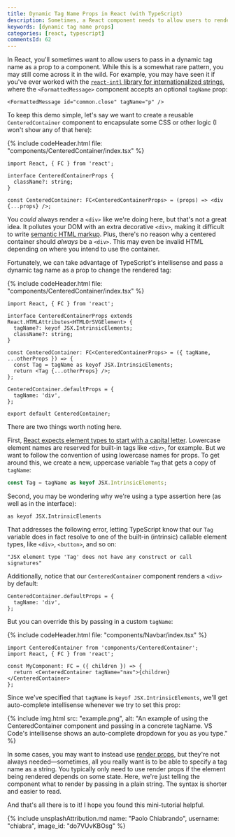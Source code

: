 ```yaml
---
title: Dynamic Tag Name Props in React (with TypeScript)
description: Sometimes, a React component needs to allow users to render a custom tag. Here's how you can pass dynamic tag names as props.
keywords: [dynamic tag name props]
categories: [react, typescript]
commentsId: 62
---
```


In React, you'll sometimes want to allow users to pass in a dynamic tag name as a prop to a component. While this is a somewhat rare pattern, you may still come across it in the wild. For example, you may have seen it if you've ever worked with the [`react-intl` library for internationalized strings](https://formatjs.io/docs/react-intl/components/#formattedmessage), where the `<FormattedMessage>` component accepts an optional `tagName` prop:

```tsx
<FormattedMessage id="common.close" tagName="p" />
```

To keep this demo simple, let's say we want to create a reusable `CenteredContainer` component to encapsulate some CSS or other logic (I won't show any of that here):

{% include codeHeader.html file: "components/CenteredContainer/index.tsx" %}
```tsx
import React, { FC } from 'react';

interface CenteredContainerProps {
  className?: string;
}

const CenteredContainer: FC<CenteredContainerProps> = (props) => <div {...props} />;
```

You *could* always render a `<div>` like we're doing here, but that's not a great idea. It pollutes your DOM with an extra decorative `<div>`, making it difficult to write [semantic HTML markup](/blog/semantic-html-accessibility/). Plus, there's no reason why a centered container should *always* be a `<div>`. This may even be invalid HTML depending on where you intend to use the container.

Fortunately, we can take advantage of TypeScript's intellisense and pass a dynamic tag name as a prop to change the rendered tag:

{% include codeHeader.html file: "components/CenteredContainer/index.tsx" %}
```tsx
import React, { FC } from 'react';

interface CenteredContainerProps extends React.HTMLAttributes<HTMLOrSVGElement> {
  tagName?: keyof JSX.IntrinsicElements;
  className?: string;
}

const CenteredContainer: FC<CenteredContainerProps> = ({ tagName, ...otherProps }) => {
  const Tag = tagName as keyof JSX.IntrinsicElements;
  return <Tag {...otherProps} />;
};

CenteredContainer.defaultProps = {
  tagName: 'div',
};

export default CenteredContainer;
```

There are two things worth noting here.

First, [React expects element types to start with a capital letter](https://reactjs.org/docs/jsx-in-depth.html#user-defined-components-must-be-capitalized). Lowercase element names are reserved for built-in tags like `<div>`, for example. But we want to follow the convention of using lowercase names for props. To get around this, we create a new, uppercase variable `Tag` that gets a copy of `tagName`:

```typescript
const Tag = tagName as keyof JSX.IntrinsicElements;
```

Second, you may be wondering why we're using a type assertion here (as well as in the interface):

```tsx
as keyof JSX.IntrinsicElements
```

That addresses the following error, letting TypeScript know that our `Tag` variable does in fact resolve to one of the built-in (intrinsic) callable element types, like `<div>`, `<button>`, and so on:

```plaintext
"JSX element type 'Tag' does not have any construct or call signatures"
```

Additionally, notice that our `CenteredContainer` component renders a `<div>` by default:

```tsx
CenteredContainer.defaultProps = {
  tagName: 'div',
};
```

But you can override this by passing in a custom `tagName`:

{% include codeHeader.html file: "components/Navbar/index.tsx" %}
```tsx
import CenteredContainer from 'components/CenteredContainer';
import React, { FC } from 'react';

const MyComponent: FC = ({ children }) => {
  return <CenteredContainer tagName="nav">{children}</CenteredContainer>
};
```

Since we've specified that `tagName` is `keyof JSX.IntrinsicElements`, we'll get auto-complete intellisense whenever we try to set this prop:

{% include img.html src: "example.png", alt: "An example of using the CenteredContainer component and passing in a concrete tagName. VS Code's intellisense shows an auto-complete dropdown for you as you type." %}

In some cases, you may want to instead use [render props](https://reactjs.org/docs/render-props.html), but they're not always needed—sometimes, all you really want is to be able to specify a tag name as a string. You typically only need to use render props if the element being rendered depends on some state. Here, we're just telling the component what to render by passing in a plain string. The syntax is shorter and easier to read.

And that's all there is to it! I hope you found this mini-tutorial helpful.

{% include unsplashAttribution.md name: "Paolo Chiabrando", username: "chiabra", image_id: "do7VUvKBOsg" %}
